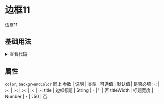 <!-- 加载 demo 组件 start -->
<script setup>
import demo from './demo.vue'
</script>
<!-- 加载 demo 组件 end -->

<!-- 正文开始 -->

# 边框11

边框11

## 基础用法
<demo />
<details>
<summary>查看代码</summary>

<<< @/Border/BorderBox11/demo.vue

</details>

## 属性
`color`, `backgroundColor` 同上
参数 | 说明 | 类型 | 可选值 | 默认值 | 是否必填
:-: | :-: | :-: | :-: | :-: | :-:
title |	边框标题 |	String |	- |	'' | 否
titleWidth |	标题宽度 |	Number |	- |	250 | 否
